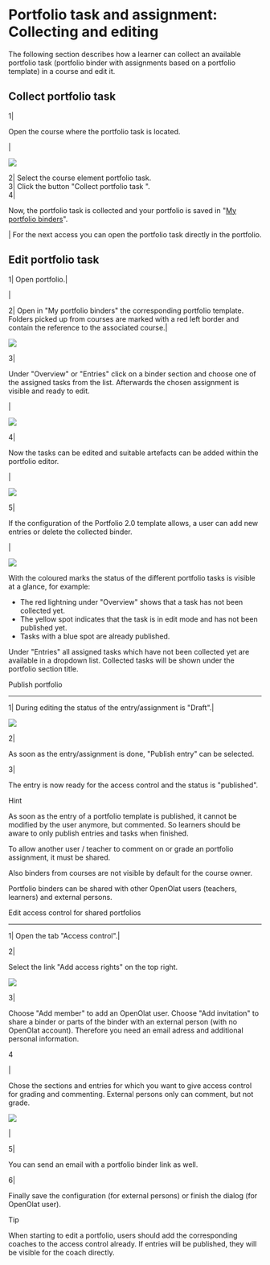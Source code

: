 #  Portfolio task and assignment: Collecting and editing

The following section describes how a learner can collect an available
portfolio task (portfolio binder with assignments based on a portfolio
template) in a course and edit it.

Collect portfolio task  
---  
1|

Open the course where the portfolio task is located.

|

![](assets/pf_course_collect_assigment_EN.png)  
  
2| Select the course element portfolio task.  
3| Click the button "Collect portfolio task ".  
4|

Now, the portfolio task is collected and your portfolio is saved in "[My
portfolio binders](My_portfolio_binders.md)".  
  
  
| For the next access you can open the portfolio task directly in the
portfolio.  
  
  

  

Edit portfolio task  
---  
1| Open portfolio.|

  

|

  

  
  
  
2| Open in "My portfolio binders" the corresponding portfolio template.
Folders picked up from courses are marked with a red left border and contain
the reference to the associated course.|

![](assets/1e_portfolio.png)  
  
3|

Under "Overview" or "Entries" click on a binder section and choose one of the
assigned tasks from the list. Afterwards the chosen assignment is visible and
ready to edit.

|

![](assets/3e_portfolio.png)  
  
4|

Now the tasks can be edited and suitable artefacts can be added within the
portfolio editor.

|

![](assets/4_Portfolio.png)  
  
5|

If the configuration of the Portfolio 2.0 template allows, a user can add new
entries or delete the collected binder.

|

![](assets/5_Portfolio.png)  
  
  

With the coloured marks the status of the different portfolio tasks is visible
at a glance, for example:

  * The red lightning under "Overview" shows that a task has not been collected yet.
  * The yellow spot indicates that the task is in edit mode and has not been published yet.
  * Tasks with a blue spot are already published.

Under "Entries" all assigned tasks which have not been collected yet are
available in a dropdown list. Collected tasks will be shown under the
portfolio section title.

Publish portfolio  
  
---  
1| During editing the status of the entry/assignment is "Draft".|

  
![](assets/pf_entry_publish_EN.png)  
  
  
  
2|

As soon as the entry/assignment is done, "Publish entry" can be selected.  
  
3|

The entry is now ready for the access control and the status is "published".  
  
Hint

As soon as the entry of a portfolio template is published, it cannot be
modified by the user anymore, but commented. So learners should be aware to
only publish entries and tasks when finished.

  

To allow another user / teacher to comment on or grade an portfolio
assignment, it must be shared.

Also binders from courses are not visible by default for the course owner.

Portfolio binders can be shared with other OpenOlat users (teachers, learners)
and external persons.

Edit access control for shared portfolios  
  
---  
1| Open the tab "Access control".|

  
  
  
2|

Select the link "Add access rights" on the top right.

![](assets/portfolio_access_control.png)  
  
3|

Choose "Add member" to add an OpenOlat user. Choose "Add invitation" to share
a binder or parts of the binder with an external person (with no OpenOlat
account). Therefore you need an email adress and additional personal
information.  
  
4

|

Chose the sections and entries for which you want to give access control for
grading and commenting. External persons only can comment, but not grade.

![](assets/pf_access_control_rights_EN.png)

|

  
  
  
5|

You can send an email with a portfolio binder link as well.  
  
6|

Finally save the configuration (for external persons) or finish the dialog
(for OpenOlat user).  
  
Tip

When starting to edit a portfolio, users should add the corresponding coaches
to the access control already. If entries will be published, they will be
visible for the coach directly.

  

  

  

